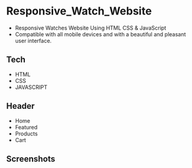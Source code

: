 # Responsive_Watch_Website

- Responsive Watches Website Using HTML CSS & JavaScript
- Compatible with all mobile devices and with a beautiful and pleasant user interface.

## Tech

- HTML
- CSS
- JAVASCRIPT

## Header

- Home
- Featured
- Products
- Cart

## Screenshots
